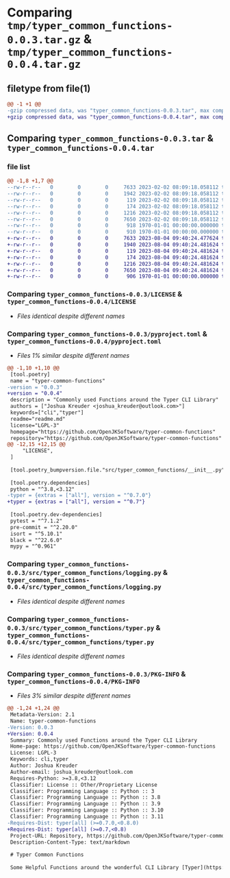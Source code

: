 # Comparing `tmp/typer_common_functions-0.0.3.tar.gz` & `tmp/typer_common_functions-0.0.4.tar.gz`

## filetype from file(1)

```diff
@@ -1 +1 @@
-gzip compressed data, was "typer_common_functions-0.0.3.tar", max compression
+gzip compressed data, was "typer_common_functions-0.0.4.tar", max compression
```

## Comparing `typer_common_functions-0.0.3.tar` & `typer_common_functions-0.0.4.tar`

### file list

```diff
@@ -1,8 +1,7 @@
--rw-r--r--   0        0        0     7633 2023-02-02 08:09:18.058112 typer_common_functions-0.0.3/LICENSE
--rw-r--r--   0        0        0     1942 2023-02-02 08:09:18.058112 typer_common_functions-0.0.3/pyproject.toml
--rw-r--r--   0        0        0      119 2023-02-02 08:09:18.058112 typer_common_functions-0.0.3/readme.md
--rw-r--r--   0        0        0      174 2023-02-02 08:09:18.058112 typer_common_functions-0.0.3/src/typer_common_functions/__init__.py
--rw-r--r--   0        0        0     1216 2023-02-02 08:09:18.058112 typer_common_functions-0.0.3/src/typer_common_functions/logging.py
--rw-r--r--   0        0        0     7650 2023-02-02 08:09:18.058112 typer_common_functions-0.0.3/src/typer_common_functions/typer.py
--rw-r--r--   0        0        0      918 1970-01-01 00:00:00.000000 typer_common_functions-0.0.3/setup.py
--rw-r--r--   0        0        0      910 1970-01-01 00:00:00.000000 typer_common_functions-0.0.3/PKG-INFO
+-rw-r--r--   0        0        0     7633 2023-08-04 09:40:24.477624 typer_common_functions-0.0.4/LICENSE
+-rw-r--r--   0        0        0     1940 2023-08-04 09:40:24.481624 typer_common_functions-0.0.4/pyproject.toml
+-rw-r--r--   0        0        0      119 2023-08-04 09:40:24.481624 typer_common_functions-0.0.4/readme.md
+-rw-r--r--   0        0        0      174 2023-08-04 09:40:24.481624 typer_common_functions-0.0.4/src/typer_common_functions/__init__.py
+-rw-r--r--   0        0        0     1216 2023-08-04 09:40:24.481624 typer_common_functions-0.0.4/src/typer_common_functions/logging.py
+-rw-r--r--   0        0        0     7650 2023-08-04 09:40:24.481624 typer_common_functions-0.0.4/src/typer_common_functions/typer.py
+-rw-r--r--   0        0        0      906 1970-01-01 00:00:00.000000 typer_common_functions-0.0.4/PKG-INFO
```

### Comparing `typer_common_functions-0.0.3/LICENSE` & `typer_common_functions-0.0.4/LICENSE`

 * *Files identical despite different names*

### Comparing `typer_common_functions-0.0.3/pyproject.toml` & `typer_common_functions-0.0.4/pyproject.toml`

 * *Files 1% similar despite different names*

```diff
@@ -1,10 +1,10 @@
 [tool.poetry]
 name = "typer-common-functions"
-version = "0.0.3"
+version = "0.0.4"
 description = "Commonly used Functions around the Typer CLI Library"
 authors = ["Joshua Kreuder <joshua_kreuder@outlook.com>"]
 keywords=["cli","typer"]
 readme="readme.md"
 license="LGPL-3"
 homepage="https://github.com/OpenJKSoftware/typer-common-functions"
 repository="https://github.com/OpenJKSoftware/typer-common-functions"
@@ -12,15 +12,15 @@
     "LICENSE",
 ]
 
 [tool.poetry_bumpversion.file."src/typer_common_functions/__init__.py"]
 
 [tool.poetry.dependencies]
 python = "^3.8,<3.12"
-typer = {extras = ["all"], version = "^0.7.0"}
+typer = {extras = ["all"], version = "^0.7"}
 
 [tool.poetry.dev-dependencies]
 pytest = "^7.1.2"
 pre-commit = "^2.20.0"
 isort = "^5.10.1"
 black = "^22.6.0"
 mypy = "^0.961"
```

### Comparing `typer_common_functions-0.0.3/src/typer_common_functions/logging.py` & `typer_common_functions-0.0.4/src/typer_common_functions/logging.py`

 * *Files identical despite different names*

### Comparing `typer_common_functions-0.0.3/src/typer_common_functions/typer.py` & `typer_common_functions-0.0.4/src/typer_common_functions/typer.py`

 * *Files identical despite different names*

### Comparing `typer_common_functions-0.0.3/PKG-INFO` & `typer_common_functions-0.0.4/PKG-INFO`

 * *Files 3% similar despite different names*

```diff
@@ -1,24 +1,24 @@
 Metadata-Version: 2.1
 Name: typer-common-functions
-Version: 0.0.3
+Version: 0.0.4
 Summary: Commonly used Functions around the Typer CLI Library
 Home-page: https://github.com/OpenJKSoftware/typer-common-functions
 License: LGPL-3
 Keywords: cli,typer
 Author: Joshua Kreuder
 Author-email: joshua_kreuder@outlook.com
 Requires-Python: >=3.8,<3.12
 Classifier: License :: Other/Proprietary License
 Classifier: Programming Language :: Python :: 3
 Classifier: Programming Language :: Python :: 3.8
 Classifier: Programming Language :: Python :: 3.9
 Classifier: Programming Language :: Python :: 3.10
 Classifier: Programming Language :: Python :: 3.11
-Requires-Dist: typer[all] (>=0.7.0,<0.8.0)
+Requires-Dist: typer[all] (>=0.7,<0.8)
 Project-URL: Repository, https://github.com/OpenJKSoftware/typer-common-functions
 Description-Content-Type: text/markdown
 
 # Typer Common Functions
 
 Some Helpful Functions around the wonderful CLI Library [Typer](https://typer.tiangolo.com/)
```

